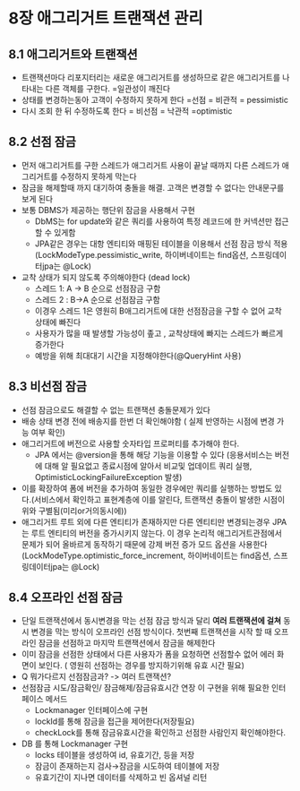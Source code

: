 # 8장 애그리거트 트랜잭션 관리

## 8.1 애그리거트와 트랜잭션

- 트랜잭션마다 리포지터리는 새로운 애그리거트를 생성하므로 같은 애그리거트를 나타내는 다른 객체를 구한다. =일관성이 깨진다
- 상태를 변경하는동아 고객이 수정하지 못하게 한다 =선점 = 비관적 = pessimistic
- 다시 조회 한 뒤 수정하도록 한다 = 비선점 = 낙관적 =optimistic

## 8.2 선점 잠금

- 먼저 애그리거트를 구한 스레드가 애그리거트 사용이 끝날 때까지 다른 스레드가 애그리거트를 수정하지 못하게 막는다
- 잠금을 해제할때 까지 대기하여 충돌을 해결. 고객은 변경할 수 없다는 안내문구를 보게 된다
- 보통 DBMS가 제공하는 행단위 잠금을 사용해서 구현
    - DbMS는 for update와 같은 쿼리를 사용하여 특정 레코드에 한 커넥션만 접근 할 수 있게함
    - JPA같은 경우는 대항 엔티티와 매핑된 테이블을 이용해서 선점 잠금 방식 적용 (LockModeType.pessimistic_write, 하이버네이트는 find옵션, 스프링데이터jpa는 @Lock)
- 교착 상태가 되지 않도록 주의해야한다 (dead lock)
    - 스레드 1: A → B 순으로 선점잠금 구함
    - 스레드 2 : B→A 순으로 선점잠금 구함
    - 이경우 스레드 1은 영원히 B애그리거트에 대한 선점잠금을 구할 수 없어 교착 상태에 빠진다
    - 사용자가 많을 때 발생할 가능성이 좊고 , 교착상태에 빠지는 스레드가 빠르게 증가한다
    - 예방을 위해 최대대기 시간을 지정해야한다(@QueryHint 사용)
    

## 8.3 비선점 잠금

- 선점 잠금으로도 해결할 수 없는 트랜잭션 충돌문제가 있다
- 배송 상태 변경 전에 배송지를 한번 더 확인해야함 ( 실제 반영하는 시점에 변경 가능 여부 확인)
- 애그리거트에 버전으로 사용할 숫자타입 프로퍼티를 추가해야 한다.
    - JPA 에서는 @version을 통해 해당 기능을 이용할 수 있다 (응용서비스는 버전에 대해 알 필요없고 종료시점에 알아서 비교및 업데이트 쿼리 실행, OptimisticLockingFailureException 발생)
- 이를 확장하여 폼에 버전을 추가하여 동일한 경우에만 쿼리를 실행하는 방법도 있다.(서비스에서 확인하고 표현계층에 이를 알린다, 트랜잭션 충돌이 발생한 시점이 위와 구별됨(미리or거의동시에))
- 애그리거트 루트 외에 다른 엔티티가 존재하지만 다른 엔티티만 변경되는경우 JPA는 루트 엔티티의 버전을 증가시키지 않는다. 이 경우 논리적 애그리거트관점에서  문제가 되어 올바르게 동작하기 때문에 강제 버전 증가 모드 옵션을 사용한다 (LockModeType.optimistic_force_increment, 하이버네이트는 find옵션, 스프링데이터jpa는 @Lock)

## 8.4 오프라인 선점 잠금

- 단일 트랜잭션에서 동시변경을 막는 선점 잠금 방식과 달리 **여러 트랜잭션에 걸쳐** 동시 변경을 막는 방식이 오프라인 선점 방식이다. 첫번째 트랜잭션을 시작 할 때 오프라인 잠금을 선점하고 마지막 트랜잭션에서 잠금을 해제한다   
- 이미 잠금을 선점한 상태에서 다른 사용자가 폼을 요청하면 선점할수 없어 에러 화면이 보인다. ( 영원히 선점하는 경우를 방지하기위해 유효 시간 필요)
- Q 뭐가다르지 선점잠금과? -> 여러 트랜잭션?
- 선점잠금 시도/잠금확인/ 잠금해제/잠금유효시간 연장 이 구현을 위해 필요한 인터페이스 메서드
    - Lockmanager 인터페이스에 구현
    - lockId를 통해 잠금을 접근을 제어한다(저장필요)
    - checkLock를 통해 잠금유효시간을 확인하고 선점한 사람인지 확인해야한다.
- DB 를 통해 Lockmanager 구현
    - locks  테이블을 생성하여 id, 유효기간, 등을 저장
    - 잠금이 존재하는지 검사→잠금을 시도하여 테이블에 저장
    - 유효기간이 지나면 데이터를 삭제하고 빈 옵셔널 리턴
